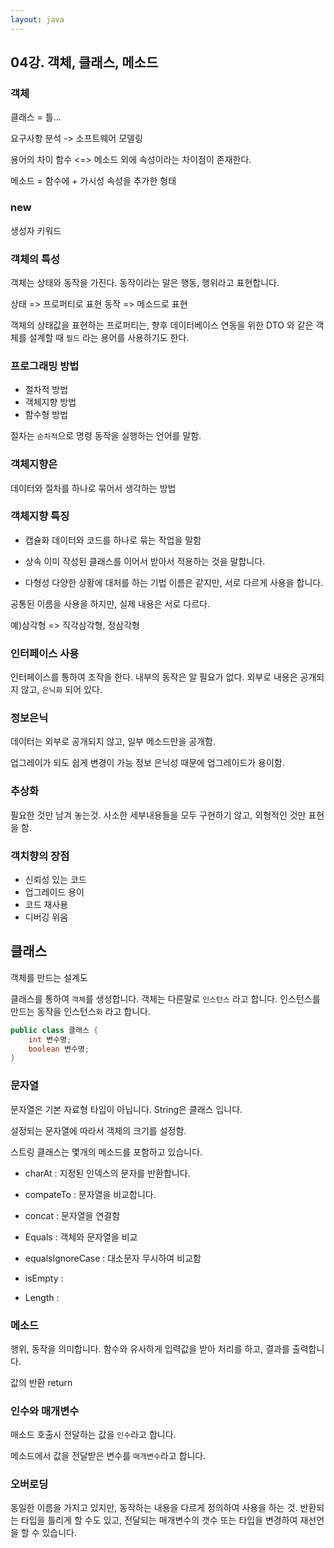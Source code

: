 ```yaml
---
layout: java
---
```

## 04강. 객체, 클래스, 메소드

### 객체
클래스 = 틀...

요구사항 분석 -> 소프트웨어 모델링

용어의 차이
함수 <=> 메소드
외에 속성이라는 차이점이 존재한다.

메소드 = 함수에 + 가시성 속성을 추가한 형태

### new
생성자 키워드

### 객체의 특성
객체는 상태와 동작을 가진다.
동작이라는 말은 행동, 행위라고 표현합니다.

상태 => 프로퍼티로 표현
동작 => 메소드로 표현

객체의 상태값을 표현하는 프로퍼티는, 향후 데이터베이스 연동을 위한 DTO 와 같은 객체를 설계할 때 `필드` 라는 용어를 사용하기도 한다.

### 프로그래밍 방법
* 절차적 방법
* 객체지향 방법
* 함수형 방법

절차는 `순차적`으로 명령 동작을 실행하는 언어를 말함.


### 객체지향은 
데이터와 절차를 하나로 묶어서 생각하는 방법

### 객체지향 특징
* 캡슐화
데이터와 코드를 하나로 묶는 작업을 말함

* 상속
이미 작성된 클래스를 이어서 받아서 적용하는 것을 말합니다.

* 다형성
다양한 상황에 대처를 하는 기법
이름은 같지만, 서로 다르게 사용을 합니다. 

공통된 이름을 사용을 하지만, 실제 내용은 서로 다르다.

예)삼각형
=> 직각삼각형, 정삼각형


### 인터페이스 사용
인터페이스를 통하여 조작을 한다. 내부의 동작은 알 필요가 없다.
외부로 내용은 공개되지 않고, `은닉화` 되어 있다.

### 정보은닉
데이터는 외부로 공개되지 않고, 일부 메소드만을 공개함.

업그레이가 되도 쉽게 변경이 가능
정보 은닉성 때문에 업그레이드가 용이함.

### 추상화
필요한 것만 남겨 놓는것.
사소한 세부내용들을 모두 구현하기 않고, 외형적인 것만 표현을 함.


### 객치향의 장점
* 신뢰성 있는 코드
* 업그레이드 용이
* 코드 재사용
* 디버깅 위움


## 클래스
객체를 만드는 설계도

클래스를 통하여 `객체`를 생성합니다. 객체는 다른말로 `인스턴스` 라고 합니다.
인스턴스를 만드는 동작을 인스턴스`화` 라고 합니다.  

```java
public class 클래스 {
    int 변수명;
    boolean 변수명;
}
```

### 문자열
문자열은 기본 자료형 타입이 아닙니다.
String은 클래스 입니다.

설정되는 문자열에 따라서 객체의 크기를 설정함.

스트링 클래스는 몇개의 메소드를 포함하고 있습니다.
* charAt : 지정된 인덱스의 문자를 반환합니다.
* compateTo : 문자열을 비교합니다.
* concat : 문자열을 연결함
* Equals : 객체와 문자열을 비교 

* equalsIgnoreCase : 대소문자 무시하여 비교함
* isEmpty : 
* Length : 


### 메소드
행위, 동작을 의미합니다.
함수와 유사하게 입력값을 받아 처리를 하고, 결과를 출력합니다.

값의 반환 return

### 인수와 매개변수
매소드 호출시 전달하는 값을 `인수`라고 합니다. 

메소드에서 값을 전달받은 변수를 `매개변수`라고 합니다. 


### 오버로딩
동일한 이름을 가지고 있지만, 동작하는 내용을 다르게 정의하여 사용을 하는 것.
반환되는 타입을 틀리게 할 수도 있고, 전달되는 매개변수의 갯수 또는 타입을 변경하여 재선언을 할 수 있습니다.







